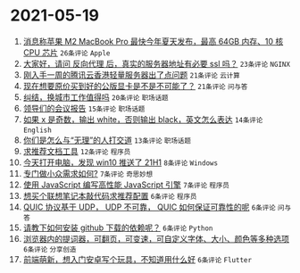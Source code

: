 # 2021-05-19

1. [消息称苹果 M2 MacBook Pro 最快今年夏天发布，最高 64GB 内存、10 核 CPU 芯片](https://www.v2ex.com/t/777817) `26条评论` `Apple`
1. [大家好，请问 反向代理 后，真实的服务器地址有必要 ssl 吗？](https://www.v2ex.com/t/777808) `23条评论` `NGINX`
1. [刚入手一周的腾讯云香港轻量服务器出了点问题](https://www.v2ex.com/t/777843) `21条评论` `云计算`
1. [现在想要原价买到好的公版显卡是不是不可能了？](https://www.v2ex.com/t/777816) `21条评论` `问与答`
1. [纠结，换城市工作值得吗](https://www.v2ex.com/t/777821) `20条评论` `职场话题`
1. [领导们的会议报告](https://www.v2ex.com/t/777827) `15条评论` `职场话题`
1. [如果 x 是奇数，输出 white，否则输出 black，英文怎么表达](https://www.v2ex.com/t/777828) `14条评论` `English`
1. [你们是怎么与“无理”的人打交道](https://www.v2ex.com/t/777841) `13条评论` `职场话题`
1. [求推荐文档工具](https://www.v2ex.com/t/777838) `12条评论` `程序员`
1. [今天打开电脑，发现 win10 推送了 21H1](https://www.v2ex.com/t/777842) `8条评论` `Windows`
1. [专门做小众需求如何?](https://www.v2ex.com/t/777844) `7条评论` `奇思妙想`
1. [使用 JavaScript 编写高性能 JavaScript 引擎](https://www.v2ex.com/t/777829) `7条评论` `程序员`
1. [想买个联想笔记本敲代码求推荐配置](https://www.v2ex.com/t/777859) `6条评论` `程序员`
1. [QUIC 协议基于 UDP， UDP 不可靠， QUIC 如何保证可靠性的呢](https://www.v2ex.com/t/777845) `6条评论` `问与答`
1. [请教下如何安装 github 下载的依赖呢？](https://www.v2ex.com/t/777837) `6条评论` `Python`
1. [浏览器内的提词器，可翻页，可变速，可自定义字体、大小、颜色等多种选项](https://www.v2ex.com/t/777822) `6条评论` `分享创造`
1. [前端萌新，想入门安卓写个玩具，不知道用什么好](https://www.v2ex.com/t/777819) `6条评论` `Flutter`

